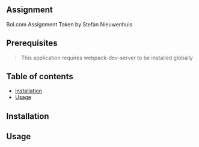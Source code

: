 ## Assignment
Bol.com Assignment
Taken by Stefan Nieuwenhuis

## Prerequisites
> This application requires webpack-dev-server to be installed globally
>

## Table of contents
* [Installation](#installation)
* [Usage](#usage)

## Installation

## Usage